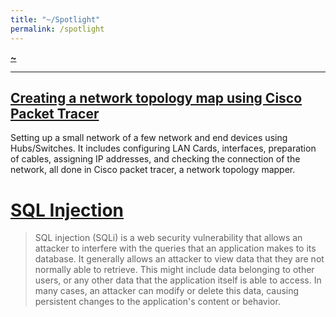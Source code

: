 ```yaml
---
title: "~/Spotlight"
permalink: /spotlight
---
```


**[~](README.md)**

---

## [Creating a network topology map using Cisco Packet Tracer](src/security/networking/topologymap/topology.md)

Setting up a small network of a few network and end devices using Hubs/Switches. It includes configuring LAN Cards, interfaces, preparation of cables, assigning IP addresses, and checking the connection of the network, all done in Cisco packet tracer, a network topology mapper.


# [SQL Injection](src/security/AppSec/OWASP10/injection.md)

> SQL injection (SQLi) is a web security vulnerability that allows an attacker to interfere with the queries that an application makes to its database. It generally allows an attacker to view data that they are not normally able to retrieve. This might include data belonging to other users, or any other data that the application itself is able to access. In many cases, an attacker can modify or delete this data, causing persistent changes to the application's content or behavior.
